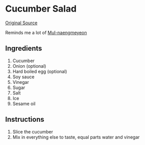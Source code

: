 # Cucumber Salad

[Original Source](https://www.tiktok.com/@logagm/video/7397443556899687685?_r=1&_t=8oT1m7o0sAc)

Reminds me a lot of [Mul-naengmeyeon](https://www.maangchi.com/recipe/naengmyeon)

## Ingredients

1. Cucumber
1. Onion (optional)
1. Hard boiled egg (optional)
1. Soy sauce
1. Vinegar
1. Sugar
1. Salt
1. Ice
1. Sesame oil

## Instructions

1. Slice the cucumber
1. Mix in everything else to taste, equal parts water and vinegar
